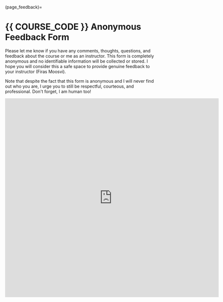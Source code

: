 (page_feedback)=
# {{ COURSE_CODE }} Anonymous Feedback Form

Please let me know if you have any comments, thoughts, questions, and feedback about the course or me as an instructor. This form is completely anonymous and no identifiable information will be collected or stored. I hope you will consider this a safe space to provide genuine feedback to your instructor (Firas Moosvi).
 
Note that despite the fact that this form is anonymous and I will never find out who you are, I urge you to still be respectful, courteous, and professional. Don't forget, I am human too!

<iframe src="https://ubc.ca1.qualtrics.com/?course=cpsc203&term=2023_WT2" frameborder="0" width="700" height="650"></iframe>